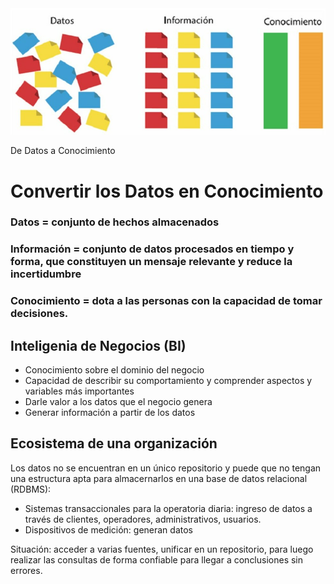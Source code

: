 ﻿</head>
<body>
  <div class="container">
    <img src="img/datos_info_conoc.jpg" alt="De Datos a Conocimiento">
    <p>De Datos a Conocimiento</p>
  </div>
</body>
</html>

# Convertir los Datos en Conocimiento
### Datos = conjunto de hechos almacenados
### Información = conjunto de datos procesados en tiempo y forma, que constituyen un mensaje relevante y reduce la incertidumbre
### Conocimiento = dota a las personas con la capacidad de tomar decisiones.

## Inteligenia de Negocios (BI)

 - Conocimiento sobre el dominio del negocio
 - Capacidad de describir su comportamiento y comprender aspectos y variables más importantes
 - Darle valor a los datos que el negocio genera
 - Generar información a partir de los datos

## Ecosistema de una organización
Los datos no se encuentran en un único repositorio y puede que no tengan una estructura apta para almacernarlos en una base de datos relacional (RDBMS):
- Sistemas transaccionales para la operatoria diaria: ingreso de datos a través de clientes, operadores, administrativos, usuarios.
- Dispositivos de medición: generan datos

Situación: acceder a varias fuentes, unificar en un repositorio, para luego realizar las consultas de forma confiable para llegar a conclusiones sin errores.


